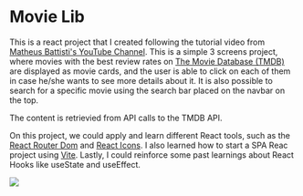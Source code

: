 # Movie Lib

This is a react project that I created following the tutorial video from [Matheus Battisti's YouTube Channel](https://www.youtube.com/watch?v=XqxUHVVO7-U). This is a simple 3 screens project, where movies with the best review rates on [The Movie Database (TMDB)](https://www.themoviedb.org/) are displayed as movie cards, and the user is able to click on each of them in case he/she wants to see more details about it. It is also possible to search for a specific movie using the search bar placed on the navbar on the top.

The content is retrievied from API calls to the TMDB API.

On this project, we could apply and learn different React tools, such as the [React Router Dom](https://reactrouter.com/en/main) and [React Icons](https://react-icons.github.io/react-icons/). I also learned how to start a SPA Reac project using [Vite](https://vitejs.dev/). Lastly, I could reinforce some past learnings about React Hooks like useState and useEffect.

![](movie-react-project.gif)

